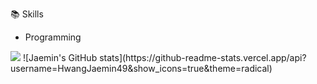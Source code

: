 
<!--
**HwangJaemin49/HwangJaemin49** is a ✨ _special_ ✨ repository because its `README.md` (this file) appears on your GitHub profile.

Here are some ideas to get you started:

- 🔭 I’m currently working on ...
- 🌱 I’m currently learning ...
- 👯 I’m looking to collaborate on ...
- 🤔 I’m looking for help with ...
- 💬 Ask me about ...
- 📫 How to reach me: ...
- 😄 Pronouns: ...
- ⚡ Fun fact: ...
-->
📚 Skills
- Programming
<img src="https://img.shields.io/badge/Python-3776AB?style=for-the-badge&logo=Python&logoColor=white">
![Jaemin's GitHub stats](https://github-readme-stats.vercel.app/api?username=HwangJaemin49&show_icons=true&theme=radical)
